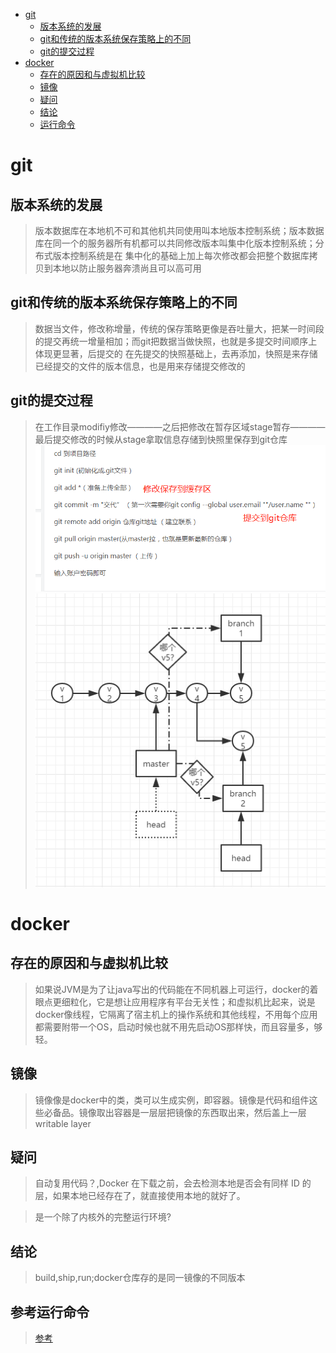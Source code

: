 - [git](#git)
  - [版本系统的发展](#版本系统的发展)
  - [git和传统的版本系统保存策略上的不同](#git和传统的版本系统保存策略上的不同)
  - [git的提交过程](#git的提交过程)
- [docker](#docker)
  - [存在的原因和与虚拟机比较](#存在的原因和与虚拟机比较)
  - [镜像](#镜像)
  - [疑问](#疑问)
  - [结论](#结论)
  - [运行命令](#运行命令)

# git
## 版本系统的发展
> 版本数据库在本地机不可和其他机共同使用叫本地版本控制系统；版本数据库在同一个的服务器所有机都可以共同修改版本叫集中化版本控制系统；分布式版本控制系统是在
集中化的基础上加上每次修改都会把整个数据库拷贝到本地以防止服务器奔溃尚且可以高可用

## git和传统的版本系统保存策略上的不同
> 数据当文件，修改称增量，传统的保存策略更像是吞吐量大，把某一时间段的提交再统一增量相加；而git把数据当做快照，也就是多提交时间顺序上体现更显著，后提交的
在先提交的快照基础上，去再添加，快照是来存储已经提交的文件的版本信息，也是用来存储提交修改的

## git的提交过程
> 在工作目录modifiy修改————之后把修改在暂存区域stage暂存————最后提交修改的时候从stage拿取信息存储到快照里保存到git仓库
![git提交](https://github.com/MeXRay/JavaStudy/blob/master/1.png)
![gitt提交图](https://github.com/MeXRay/JavaStudy/blob/master/git_graph.png)

# docker
## 存在的原因和与虚拟机比较
> 如果说JVM是为了让java写出的代码能在不同机器上可运行，docker的着眼点更细粒化，它是想让应用程序有平台无关性；和虚拟机比起来，说是docker像线程，它隔离了宿主机上的操作系统和其他线程，不用每个应用都需要附带一个OS，启动时候也就不用先启动OS那样快，而且容量多，够轻。

## 镜像
> 镜像像是docker中的类，类可以生成实例，即容器。镜像是代码和组件这些必备品。镜像取出容器是一层层把镜像的东西取出来，然后盖上一层writable layer

## 疑问
> 自动复用代码？,Docker 在下载之前，会去检测本地是否会有同样 ID 的层，如果本地已经存在了，就直接使用本地的就好了。

>是一个除了内核外的完整运行环境? 

## 结论
> build,ship,run;docker仓库存的是同一镜像的不同版本

## 参考运行命令
> [参考](<https://github.com/Snailclimb/JavaGuide/blob/master/docs/tools/Docker-Image.md#%E4%B8%80-docker-%E4%B8%8B%E8%BD%BD%E9%95%9C%E5%83%8F>)

